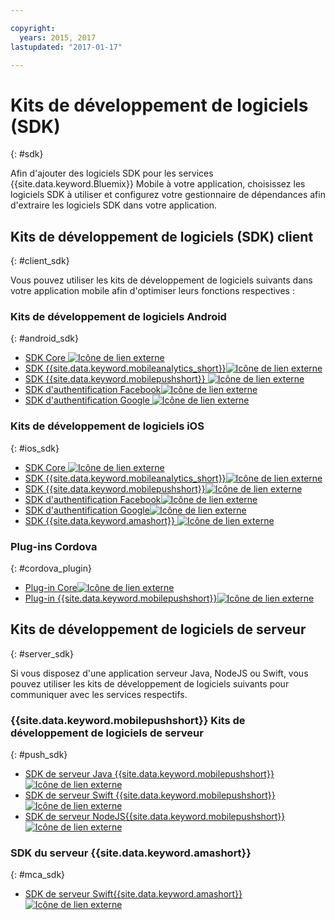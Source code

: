 ```yaml
---

copyright:
  years: 2015, 2017
lastupdated: "2017-01-17"

---
```

# Kits de développement de logiciels (SDK)
{: #sdk}

Afin d'ajouter des logiciels SDK pour les services {{site.data.keyword.Bluemix}} Mobile à votre application, choisissez les logiciels SDK à utiliser et configurez votre gestionnaire de dépendances afin d'extraire les logiciels SDK dans votre application.


## Kits de développement de logiciels (SDK) client
{: #client_sdk}

Vous pouvez utiliser les kits de développement de logiciels suivants dans
votre application mobile afin d'optimiser leurs fonctions respectives : 


### Kits de développement de logiciels Android
{: #android_sdk}

- [SDK Core ![Icône de lien externe](../icons/launch-glyph.svg "Icône de lien externe")](https://github.com/ibm-bluemix-mobile-services/bms-clientsdk-android-core "Icône de lien externe") 
- [SDK {{site.data.keyword.mobileanalytics_short}}![Icône de lien externe](../icons/launch-glyph.svg "Icône de lien externe")](https://github.com/ibm-bluemix-mobile-services/bms-clientsdk-android-analytics "Icône de lien externe") 
- [SDK {{site.data.keyword.mobilepushshort}} ![Icône de lien externe](../icons/launch-glyph.svg "Icône de lien externe")](https://github.com/ibm-bluemix-mobile-services/bms-clientsdk-android-push "Icône de lien externe") 
- [SDK d'authentification Facebook![Icône de lien externe](../icons/launch-glyph.svg "Icône de lien externe")](https://github.com/ibm-bluemix-mobile-services/bms-clientsdk-android-security-facebookauthentication "Icône de lien externe") 
- [SDK d'authentification Google ![Icône de lien externe](../icons/launch-glyph.svg "Icône de lien externe")](https://github.com/ibm-bluemix-mobile-services/bms-clientsdk-android-security-googleauthentication "Icône de lien externe") 


### Kits de développement de logiciels iOS
{: #ios_sdk}

- [SDK Core ![Icône de lien externe](../icons/launch-glyph.svg "Icône de lien externe")](https://github.com/ibm-bluemix-mobile-services/bms-clientsdk-swift-core "Icône de lien externe")
- [SDK {{site.data.keyword.mobileanalytics_short}}![Icône de lien externe](../icons/launch-glyph.svg "Icône de lien externe")](https://github.com/ibm-bluemix-mobile-services/bms-clientsdk-swift-analytics "Icône de lien externe") 
- [SDK {{site.data.keyword.mobilepushshort}}![Icône de lien externe](../icons/launch-glyph.svg "Icône de lien externe")](https://github.com/ibm-bluemix-mobile-services/bms-clientsdk-swift-push "Icône de lien externe") 
- [SDK d'authentification Facebook![Icône de lien externe](../icons/launch-glyph.svg "Icône de lien externe ")](https://github.com/ibm-bluemix-mobile-services/bms-clientsdk-swift-security-facebookauthentication "Icône de lien externe")
- [SDK d'authentification Google![Icône de lien externe](../icons/launch-glyph.svg "Icône de lien externe")](https://github.com/ibm-bluemix-mobile-services/bms-clientsdk-swift-security-googleauthentication "Icône de lien externe") 
- [SDK {{site.data.keyword.amashort}} ![Icône de lien externe](../icons/launch-glyph.svg "Icône de lien externe")](https://github.com/ibm-bluemix-mobile-services/bms-clientsdk-swift-security "Icône de lien externe") 


### Plug-ins Cordova
{: #cordova_plugin}

- [Plug-in Core![Icône de lien externe](../icons/launch-glyph.svg "Icône de lien externe")](https://github.com/ibm-bluemix-mobile-services/bms-clientsdk-cordova-plugin-core "Icône de lien externe")
- [Plug-in {{site.data.keyword.mobilepushshort}}![Icône de lien externe](../icons/launch-glyph.svg "Icône de lien externe")](https://github.com/ibm-bluemix-mobile-services/bms-clientsdk-cordova-plugin-push "Icône de lien externe")


## Kits de développement de logiciels de serveur
{: #server_sdk}

Si vous disposez d'une application serveur Java, NodeJS ou Swift, vous
pouvez utiliser les kits de développement de logiciels suivants pour
communiquer avec les services respectifs.


### {{site.data.keyword.mobilepushshort}} Kits de développement de logiciels de serveur
{: #push_sdk}

- [SDK de serveur Java {{site.data.keyword.mobilepushshort}}![Icône de lien
externe](../icons/launch-glyph.svg "Icône de lien externe")](https://github.com/ibm-bluemix-mobile-services/bms-pushnotifications-serversdk-java "Icône de lien externe") 
- [SDK de serveur Swift {{site.data.keyword.mobilepushshort}}![Icône de lien externe](../icons/launch-glyph.svg "Icône de lien externe")](https://github.com/ibm-bluemix-mobile-services/bms-pushnotifications-serversdk-swift "Icône de lien externe") 
- [SDK de serveur NodeJS{{site.data.keyword.mobilepushshort}}![Icône de lien externe](../icons/launch-glyph.svg "Icône de lien externe")](https://github.com/ibm-bluemix-mobile-services/bms-pushnotifications-serversdk-nodejs "Icône de lien externe")


### SDK du serveur {{site.data.keyword.amashort}}
{: #mca_sdk}

- [SDK de serveur Swift{{site.data.keyword.amashort}}![Icône de lien externe](../icons/launch-glyph.svg "Icône de lien externe")](https://github.com/ibm-bluemix-mobile-services/bms-mca-serversdk-swift "Icône de lien externe")


